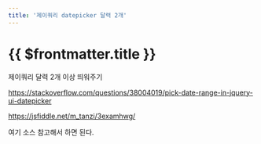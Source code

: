 ```yaml
---
title: '제이쿼리 datepicker 달력 2개'
---
```


# {{ $frontmatter.title }}


제이쿼리 달력 2개 이상 띄워주기



https://stackoverflow.com/questions/38004019/pick-date-range-in-jquery-ui-datepicker


https://jsfiddle.net/m_tanzi/3examhwg/
	

여기 소스 참고해서 하면 된다.


